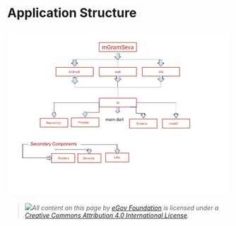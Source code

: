 # Application Structure

![](<../../../.gitbook/assets/image (80).png>)

> ​[![](https://i.creativecommons.org/l/by/4.0/80x15.png)](http://creativecommons.org/licenses/by/4.0/)[_​_](http://creativecommons.org/licenses/by/4.0/)_All content on this page by_ [_eGov Foundation_](https://egov.org.in/) _is licensed under a_ [_Creative Commons Attribution 4.0 International License_](http://creativecommons.org/licenses/by/4.0/)_._
